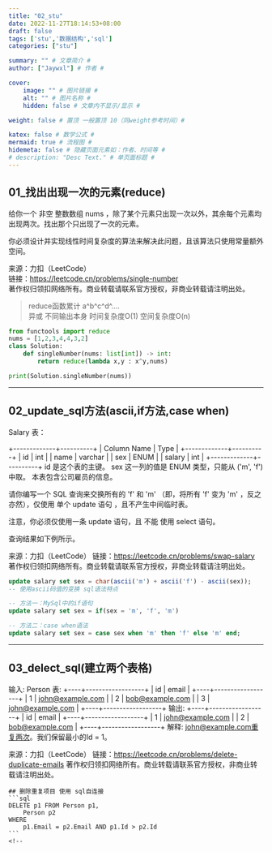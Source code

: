 ```yaml
---
title: "02_stu"
date: 2022-11-27T18:14:53+08:00
draft: false
tags: ['stu','数据结构','sql']
categories: ["stu"]

summary: "" # 文章简介 #
author: ["Jaywxl"] # 作者 #

cover:
    image: "" # 图片链接 #
    alt: "" # 图片名称 #
    hidden: false # 文章内不显示/显示 #

weight: false # 置顶 一般置顶 10（同weight参考时间）#

katex: false # 数学公式 #
mermaid: true # 流程图 #
hidemeta: false # 隐藏页面元素如：作者、时间等 #
# description: "Desc Text." # 单页面标题 #
---
```





## 01_找出出现一次的元素(reduce)
给你一个 非空 整数数组 nums ，除了某个元素只出现一次以外，其余每个元素均出现两次。找出那个只出现了一次的元素。  

你必须设计并实现线性时间复杂度的算法来解决此问题，且该算法只使用常量额外空间。  

来源：力扣（LeetCode）  
链接：https://leetcode.cn/problems/single-number  
著作权归领扣网络所有。商业转载请联系官方授权，非商业转载请注明出处。  


> reduce函数累计 a^b^c^d^....  
> 异或  不同输出本身  时间复杂度O(1)   空间复杂度O(n) 

```python
from functools import reduce
nums = [1,2,3,4,4,3,2]
class Solution:
    def singleNumber(nums: list[int]) -> int:
        return reduce(lambda x,y : x^y,nums)

print(Solution.singleNumber(nums))
```

---
## 02_update_sql方法(ascii,if方法,case when)
Salary 表：

+-------------+----------+
| Column Name | Type     |
+-------------+----------+
| id          | int      |
| name        | varchar  |
| sex         | ENUM     |
| salary      | int      |
+-------------+----------+
id 是这个表的主键。
sex 这一列的值是 ENUM 类型，只能从 ('m', 'f') 中取。
本表包含公司雇员的信息。
 

请你编写一个 SQL 查询来交换所有的 'f' 和 'm' （即，将所有 'f' 变为 'm' ，反之亦然），仅使用 单个 update 语句 ，且不产生中间临时表。

注意，你必须仅使用一条 update 语句，且 不能 使用 select 语句。

查询结果如下例所示。

来源：力扣（LeetCode）
链接：https://leetcode.cn/problems/swap-salary
著作权归领扣网络所有。商业转载请联系官方授权，非商业转载请注明出处。

```sql
update salary set sex = char(ascii('m') + ascii('f') - ascii(sex));
-- 使用ascii码值的变换 sql语法特点
```

```sql
-- 方法一：MySql中的if语句
update salary set sex = if(sex = 'm', 'f', 'm')

-- 方法二：case when语法
update salary set sex = case sex when 'm' then 'f' else 'm' end;
```
---
## 03_delect_sql(建立两个表格)
输入: 
Person 表:
+----+------------------+
| id | email            |
+----+------------------+
| 1  | john@example.com |
| 2  | bob@example.com  |
| 3  | john@example.com |
+----+------------------+
输出: 
+----+------------------+
| id | email            |
+----+------------------+
| 1  | john@example.com |
| 2  | bob@example.com  |
+----+------------------+
解释: john@example.com重复两次。我们保留最小的Id = 1。

来源：力扣（LeetCode）
链接：https://leetcode.cn/problems/delete-duplicate-emails
著作权归领扣网络所有。商业转载请联系官方授权，非商业转载请注明出处。
~~~
## 删除重复项目 使用 sql自连接 
```sql
DELETE p1 FROM Person p1,
    Person p2
WHERE
    p1.Email = p2.Email AND p1.Id > p2.Id
```
<!--

